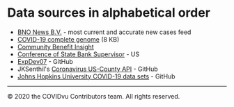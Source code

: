 # Data sources in alphabetical order


- [BNO News B.V.](https://bnonews.com/) - most current and accurate new cases feed
- [COVID-19 complete genome](https://www.ncbi.nlm.nih.gov/nuccore/MN908947.3) (8 KB)
- [Community Benefit Insight](http://www.communitybenefitinsight.org/)
- [Conference of State Bank Supervisor](https://www.csbs.org/information-covid-19-coronavirus) - US
- [ExpDev07](https://github.com/ExpDev07/coronavirus-tracker-api) - GitHub
- JKSenthil's [Coronavirus US-County API](https://github.com/JKSenthil/coronavirus-county-api) - GitHub
- [Johns Hopkins University COVID-19 data sets](https://github.com/CSSEGISandData/COVID-19) - GitHub

---
&#169; 2020 the COVIDvu Contributors team.  All rights reserved.


